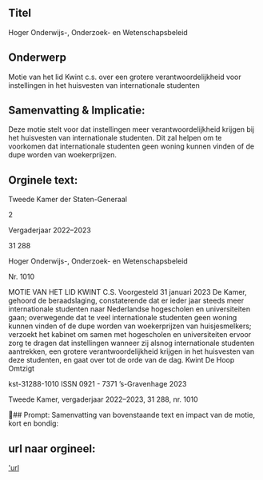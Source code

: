 ## Titel
Hoger Onderwijs-, Onderzoek- en Wetenschapsbeleid
## Onderwerp
Motie van het lid Kwint c.s. over een grotere verantwoordelijkheid voor instellingen in het huisvesten van internationale studenten 
## Samenvatting & Implicatie:

Deze motie stelt voor dat instellingen meer verantwoordelijkheid krijgen bij het huisvesten van internationale studenten. Dit zal helpen om te voorkomen dat internationale studenten geen woning kunnen vinden of de dupe worden van woekerprijzen.
## Orginele text:


Tweede Kamer der Staten-Generaal

2

Vergaderjaar 2022–2023

31 288

Hoger Onderwijs-, Onderzoek- en
Wetenschapsbeleid

Nr. 1010

MOTIE VAN HET LID KWINT C.S.
Voorgesteld 31 januari 2023
De Kamer,
gehoord de beraadslaging,
constaterende dat er ieder jaar steeds meer internationale studenten naar
Nederlandse hogescholen en universiteiten gaan;
overwegende dat te veel internationale studenten geen woning kunnen
vinden of de dupe worden van woekerprijzen van huisjesmelkers;
verzoekt het kabinet om samen met hogescholen en universiteiten ervoor
zorg te dragen dat instellingen wanneer zij alsnog internationale
studenten aantrekken, een grotere verantwoordelijkheid krijgen in het
huisvesten van deze studenten,
en gaat over tot de orde van de dag.
Kwint
De Hoop
Omtzigt

kst-31288-1010
ISSN 0921 - 7371
’s-Gravenhage 2023

Tweede Kamer, vergaderjaar 2022–2023, 31 288, nr. 1010

## Prompt:
Samenvatting van bovenstaande text en impact van de motie, kort en bondig:

## url naar orgineel:
['url](https://gegevensmagazijn.tweedekamer.nl/OData/v4/2.0/Document(4d6f9289-c4c0-464f-b4ef-4379c906b315)/resource)
